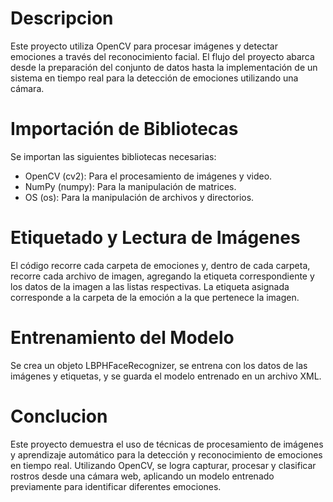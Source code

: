 # Descripcion
Este proyecto utiliza OpenCV para procesar imágenes y detectar emociones a través del reconocimiento facial. El flujo del proyecto abarca desde la preparación del conjunto de datos hasta la implementación de un sistema en tiempo real para la detección de emociones utilizando una cámara.

# Importación de Bibliotecas

Se importan las siguientes bibliotecas necesarias:
- OpenCV (cv2): Para el procesamiento de imágenes y video.
- NumPy (numpy): Para la manipulación de matrices.
- OS (os): Para la manipulación de archivos y directorios.

# Etiquetado y Lectura de Imágenes
El código recorre cada carpeta de emociones y, dentro de cada carpeta, recorre cada archivo de imagen, agregando la etiqueta correspondiente y los datos de la imagen a las listas respectivas. La etiqueta asignada corresponde a la carpeta de la emoción a la que pertenece la imagen.

# Entrenamiento del Modelo
Se crea un objeto LBPHFaceRecognizer, se entrena con los datos de las imágenes y etiquetas, y se guarda el modelo entrenado en un archivo XML.


# Conclucion
Este proyecto demuestra el uso de técnicas de procesamiento de imágenes y aprendizaje automático para la detección y reconocimiento de emociones en tiempo real. Utilizando OpenCV, se logra capturar, procesar y clasificar rostros desde una cámara web, aplicando un modelo entrenado previamente para identificar diferentes emociones.


```python

```

